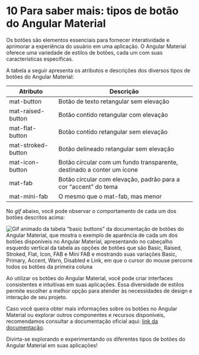 # 10 Para saber mais: tipos de botão do Angular Material

Os botões são elementos essenciais para fornecer interatividade e aprimorar a experiência do usuário em uma aplicação. O Angular Material oferece uma variedade de estilos de botões, cada um com suas características específicas.

A tabela a seguir apresenta os atributos e descrições dos diversos tipos de botões do Angular Material:

|Atributo|Descrição|
|---|---|
|mat-button|Botão de texto retangular sem elevação|
|mat-raised-button|Botão contido retangular com elevação|
|mat-flat-button|Botão contido retangular sem elevação|
|mat-stroked-button|Botão delineado retangular sem elevação|
|mat-icon-button|Botão circular com um fundo transparente, destinado a conter um ícone|
|mat-fab|Botão circular com elevação, padrão para a cor “accent” do tema|
|mat-mini-fab|O mesmo que o mat-fab, mas menor|

No _gif_ abaixo, você pode observar o comportamento de cada um dos botões descritos acima:

![Gif animado da tabela “basic buttons” da documentação de botões do Angular Material, que mostra o exemplo de aparência de cada um dos botões disponíveis no Angular Material, apresentando no cabeçalho esquerdo vertical da tabela as opções de botões que são Basic, Raised, Stroked, Flat, Icon, FAB e Mini FAB e mostrando suas variações Basic, Primary, Accent, Warn, Disabled e Link, em que o cursor do mouse percorre todos os botões da primeira coluna](https://cdn3.gnarususercontent.com.br/3150-angular-componentizacao-design-angular-material/Aula1-img1.gif)

Ao utilizar os botões do Angular Material, você pode criar interfaces consistentes e intuitivas em suas aplicações. Essa diversidade de estilos permite escolher a melhor opção para atender às necessidades de design e interação de seu projeto.

Caso você queira obter mais informações sobre os botões no Angular Material ou explorar outros componentes e recursos disponíveis, recomendamos consultar a documentação oficial aqui: [link da documentação](https://material.angular.io/components/button/overview).

Divirta-se explorando e experimentando os diferentes tipos de botões do Angular Material em suas aplicações!